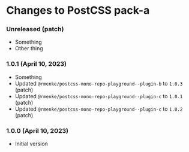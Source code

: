 # Changes to PostCSS pack-a

### Unreleased (patch)

- Something
- Other thing

### 1.0.1 (April 10, 2023)

- Something
- Updated `@rmenke/postcss-mono-repo-playground--plugin-b` to `1.0.3` (patch)
- Updated `@rmenke/postcss-mono-repo-playground--plugin-c` to `1.0.1` (patch)
- Updated `@rmenke/postcss-mono-repo-playground--plugin-c` to `1.0.2` (patch)

### 1.0.0 (April 10, 2023)

- Initial version
